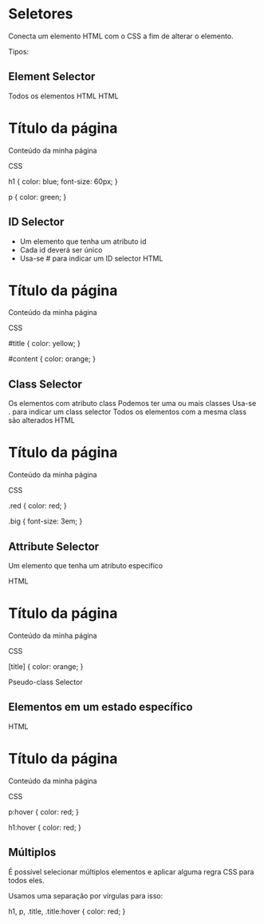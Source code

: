 # Seletores
Conecta um elemento HTML com o CSS a fim de alterar o elemento.

Tipos:

## Element Selector

Todos os elementos HTML
HTML

<h1>Título da página</h1>
<p>Conteúdo da minha página</p>
CSS

h1 {
	color: blue;
	font-size: 60px;
}

p {
	color: green;
}


## ID Selector

* Um elemento que tenha um atributo id
* Cada id deverá ser único
* Usa-se # para indicar um ID selector
HTML

<h1 id="title">Título da página</h1>
<p id="content">Conteúdo da minha página</p>
CSS

#title {
  color: yellow;
}

#content {
	color: orange;
}


## Class Selector

Os elementos com atributo class
Podemos ter uma ou mais classes
Usa-se . para indicar um class selector
Todos os elementos com a mesma class são alterados
HTML

<h1 class="red big">Título da página</h1>
<p class="red big">Conteúdo da minha página</p>
CSS

.red {
color: red;
}

.big {
	font-size: 3em;
}


## Attribute Selector

Um elemento que tenha um atributo específico

HTML

<h1 title="Algum titlulo">Título da página</h1>
<p title="Conteúdo da página">Conteúdo da minha página</p>

CSS

[title] {
	color: orange;
}

Pseudo-class Selector


## Elementos em um estado específico

HTML

<h1 class="red big">Título da página</h1>
<p class="red big">Conteúdo da minha página</p>

CSS

p:hover {
	color: red;
}

h1:hover {
	color: red;
}


## Múltiplos

É possível selecionar múltiplos elementos e aplicar alguma regra CSS para todos eles.

Usamos uma separação por vírgulas para isso:

h1, p, .title, .title:hover {
	color: red;
}
